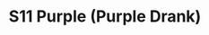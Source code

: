 ---
title: S11 Purple (Purple Drank)
permalink: "/teams/s11-purple"
members:
- Clay Arnold - Captain
- Matt Cline - QB
- Earl Armstrong
- Ryan Boyle
- Andrew Carr
- Franco Ciammachilli
- Bev George
- Cody Griffith
- Ricky Junquera
- Patrick Menasco
- Jack Miles
- Nick Spezia
- Chris Wooley
- ''
teamid: 932
name: S11 Purple
color: Purple Drank
division: ''
---